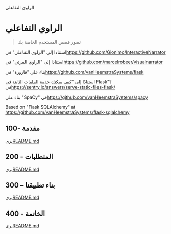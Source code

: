 الراوي التفاعلي

# الراوي التفاعلي

> تصور قصص المستخدم الخاصة بك

استنادا إلى "الراوي التفاعلي" في<https://github.com/Gionimo/InteractiveNarrator>

استنادا إلى "الراوي المرئي" في<https://github.com/marcelrobeer/visualnarrator>

بناء على "قارورة" في<https://github.com/vanHeemstraSystems/flask>

استنادًا إلى "كيف يمكنك خدمة الملفات الثابتة في Flask؟" في<https://sentry.io/answers/serve-static-files-flask/>

بناء على "SpaCy" في<https://github.com/vanHeemstraSystems/spacy>

Based on "Flask SQLAlchemy" at <https://github.com/vanHeemstraSystems/flask-sqlalchemy>

## 100- مقدمة

يرى[README.md](./100/README.md)

## 200 - المتطلبات

يرى[README.md](./200/README.md)

## 300 – بناء تطبيقنا

يرى[README.md](./300/README.md)

## 400 - الخاتمة

يرى[README.md](./400/README.md)
